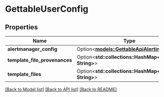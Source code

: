 # GettableUserConfig

## Properties

Name | Type | Description | Notes
------------ | ------------- | ------------- | -------------
**alertmanager_config** | Option<[**models::GettableApiAlertingConfig**](GettableApiAlertingConfig.md)> |  | [optional]
**template_file_provenances** | Option<**std::collections::HashMap<String, String>**> |  | [optional]
**template_files** | Option<**std::collections::HashMap<String, String>**> |  | [optional]

[[Back to Model list]](../README.md#documentation-for-models) [[Back to API list]](../README.md#documentation-for-api-endpoints) [[Back to README]](../README.md)


